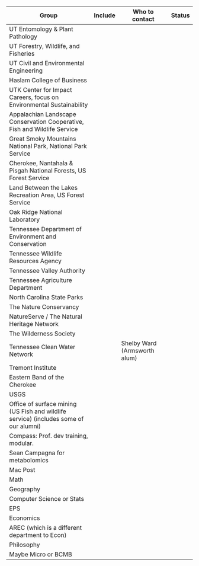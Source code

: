 | Group | Include | Who to contact | Status |
| ----    | ----      | ----             | ----    |
| UT Entomology & Plant Pathology |  |  |  |
| UT Forestry, Wildlife, and Fisheries  | | | |
| UT Civil and Environmental Engineering | | | |
| Haslam College of Business | | | |
| UTK Center for Impact Careers, focus on Environmental Sustainability | | | |
| Appalachian Landscape Conservation Cooperative, Fish and Wildlife Service | | | |
| Great Smoky Mountains National Park, National Park Service | | | |
| Cherokee, Nantahala & Pisgah National Forests,  US Forest Service | | | |
| Land Between the Lakes Recreation Area, US Forest Service | | | |
| Oak Ridge National Laboratory | | | |
| Tennessee Department of Environment and Conservation | | | |
| Tennessee Wildlife Resources Agency | | | |
| Tennessee Valley Authority | | | |
| Tennessee Agriculture Department | | | |
| North Carolina State Parks | | | |
| The Nature Conservancy | | | |
| NatureServe / The Natural Heritage Network | | | |
| The Wilderness Society | | | |
| Tennessee Clean Water Network | | Shelby Ward (Armsworth alum) | |
| Tremont Institute | | | |
| Eastern Band of the Cherokee | | | |
| USGS | | | |
| Office of surface mining (US Fish and wildlife service) (includes some of our alumni) | | | |
| Compass: Prof. dev training, modular. | | | |
| Sean Campagna for metabolomics | | | |
| Mac Post | | | |
| Math | | | |
| Geography | | | |
| Computer Science or Stats | | | |
| EPS | | | |
| Economics | | | |
| AREC (which is a different department to Econ) | | | |
| Philosophy | | | |
| Maybe Micro or BCMB | | | |
